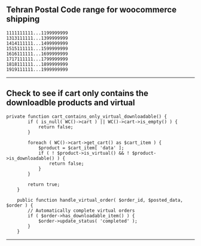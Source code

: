 ## Tehran Postal Code range for woocommerce shipping
```
1111111111...1199999999
1313111111...1399999999
1414111111...1499999999
1515111111...1599999999
1616111111...1699999999
1717111111...1799999999
1818111111...1899999999
1919111111...1999999999
```

------------------------------------------------------------------------
## Check to see if cart only contains the downloadble products and virtual

```
private function cart_contains_only_virtual_downloadable() {
		if ( is_null( WC()->cart ) || WC()->cart->is_empty() ) {
			return false;
		}

		foreach ( WC()->cart->get_cart() as $cart_item ) {
			$product = $cart_item[ 'data' ];
			if ( ! $product->is_virtual() && ! $product->is_downloadable() ) {
				return false;
			}
		}

		return true;
	}

	public function handle_virtual_order( $order_id, $posted_data, $order ) {
		// Automatically complete virtual orders
		if ( $order->has_downloadable_item() ) {
			$order->update_status( 'completed' );
		}
	}
```
------------------------------------------------------------------------
